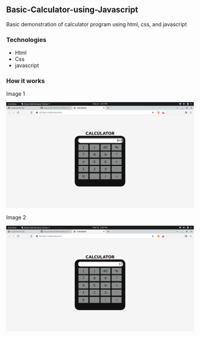 ## Basic-Calculator-using-Javascript
Basic demonstration of calculator program using html, css, and javascript

### Technologies
- Html
- Css
- javascript

### How it works

Image 1

<div>
  <img src = "https://github.com/ApsaraBudhathoki/Basic-Calculator-using-Javascript/blob/main/Input.png">
  </div>
  
  Image 2
  <div>
  <img src = "https://github.com/ApsaraBudhathoki/Basic-Calculator-using-Javascript/blob/main/Output.png">
  
  </div>
